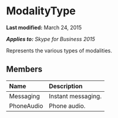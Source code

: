 
# ModalityType 

 **Last modified:** March 24, 2015

 _**Applies to:** Skype for Business 2015_

Represents the various types of modalities.


## Members





|**Name**|**Description**|
|:-----|:-----|
|Messaging|Instant messaging.|
|PhoneAudio|Phone audio.|
